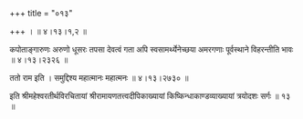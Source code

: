 +++
title = "०१३"

+++
।  ॥  ४।१३।१,२  ॥   

  

कपोताङ्गारुणः अरुणो धूसरः तपसा देवत्वं गता अपि स्वसामर्थ्येनेच्छया अमरगणाः पूर्वस्थाने विहरन्तीति भावः  ॥  ४।१३।२३२६  ॥   

  

ततो राम इति । समुद्दिश्य महात्मानः महात्मनः  ॥  ४।१३।२७३०  ॥   

  

इति श्रीमहेश्वरतीर्थविरचितायां श्रीरामायणतत्त्वदीपिकाख्यायां किष्किन्धाकाण्डव्याख्यायां त्रयोदशः सर्गः  ॥  १३  ॥   

  


